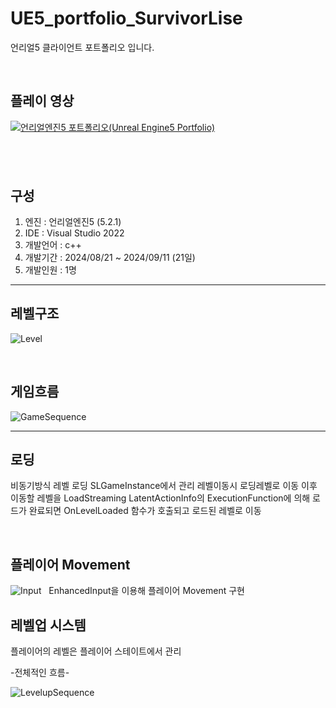 # UE5_portfolio_SurvivorLise

언리얼5 클라이언트 포트폴리오 입니다.

&nbsp;

## 플레이 영상

[![언리얼엔진5 포트폴리오(Unreal Engine5 Portfolio)](http://img.youtube.com/vi/sh3eEuVhegQ/0.jpg)](https://youtu.be/sh3eEuVhegQ?si=cgK1m-Z9dWvMizYW)

&nbsp;
----------------------

## 구성
1. 엔진 : 언리얼엔진5 (5.2.1)
2. IDE : Visual Studio 2022
3. 개발언어 : c++ 
4. 개발기간 : 2024/08/21 ~ 2024/09/11 (21일)
5. 개발인원 : 1명

------------------------


## 레벨구조

![Level](https://github.com/user-attachments/assets/14aea421-86d5-4926-84bb-0ffb02c7634a)


&nbsp;


## 게임흐름


![GameSequence](https://github.com/user-attachments/assets/efe103fe-2db2-4c35-b012-35fa46f286f5) &nbsp;


--------------------------



## 로딩

비동기방식 레벨 로딩
SLGameInstance에서 관리
레벨이동시 로딩레벨로 이동 이후
이동할 레벨을 LoadStreaming LatentActionInfo의 ExecutionFunction에 의해 로드가 완료되면 OnLevelLoaded 함수가 호출되고
로드된 레벨로 이동

&nbsp;


## 플레이어 Movement

![Input](https://github.com/user-attachments/assets/cf125126-c67c-4bd8-9117-344cfa431781) 
&nbsp;
EnhancedInput을 이용해 플레이어 Movement 구현


## 레벨업 시스템

플레이어의 레벨은 플레이어 스테이트에서 관리

-전체적인 흐름-

![LevelupSequence](https://github.com/user-attachments/assets/c197ef9a-1186-4296-9296-0de8604343a4)
&nbsp;





